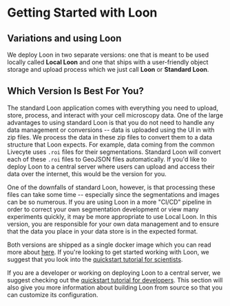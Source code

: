 # Getting Started with Loon

## Variations and using Loon

We deploy Loon in two separate versions: one that is meant to be used locally called **Local Loon** and one that ships with a user-friendly object storage and upload process which we just call **Loon** or **Standard Loon**.

## Which Version Is Best For You?

The standard Loon application comes with everything you need to upload, store, process, and interact with your cell microscopy data. One of the large advantages to using standard Loon is that you do not need to handle any data management or conversions -- data is uploaded using the UI in with zip files. We process the data in these zip files to convert them to a data structure that Loon expects. For example, data coming from the common Livecyte uses `.roi` files for their segmentations. Standard Loon will convert each of these `.roi` files to GeoJSON files automatically. If you'd like to deploy Loon to a central server where users can upload and access their data over the internet, this would be the version for you.

One of the downfalls of standard Loon, however, is that processing these files can take some time -- especially since the segmentations and images can be so numerous. If you are using Loon in a more "CI/CD" pipeline in order to correct your own segmentation development or view many experiments quickly, it may be more appropriate to use Local Loon. In this version, you are responsible for your own data management and to ensure that the data you place in your data store is in the expected format.

Both versions are shipped as a single docker image which you can read more about [here](./getting-started-with-loon/loon-wrappers.md). If you're looking to get started working with Loon, we suggest that you look into the [quickstart tutorial for scientists](./getting-started-with-loon/quickstart.md).

If you are a developer or working on deploying Loon to a central server, we suggest checking out the [quickstart tutorial for developers](./help-develop-loon/quickstart.md). This section will also give you more information about building Loon from source so that you can customize its configuration.
